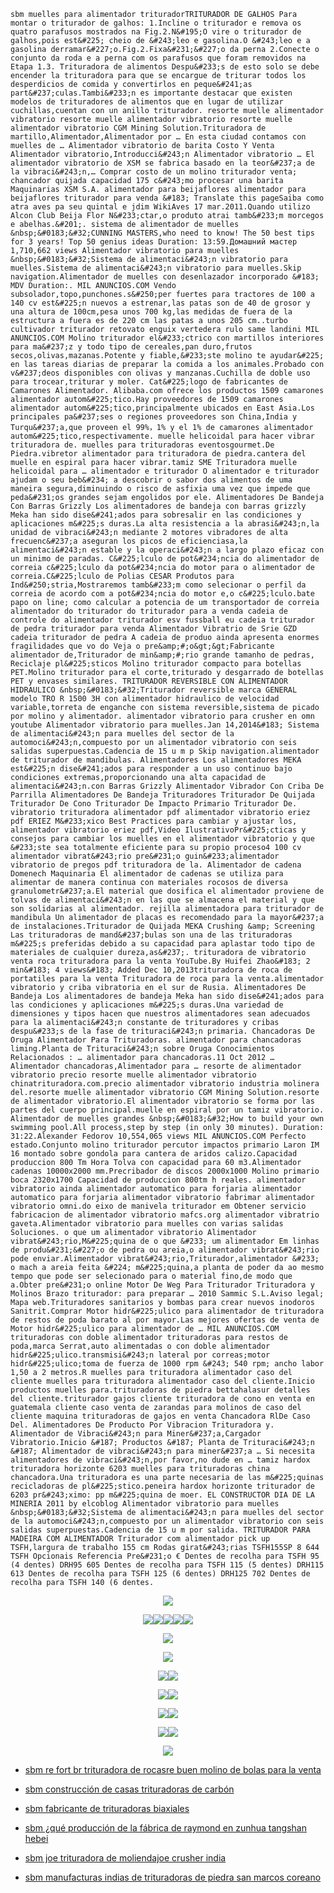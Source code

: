 
```
sbm muelles para alimentador trituradorTRITURADOR DE GALHOS Para montar o triturador de galhos: 1.Incline o triturador e remova os quatro parafusos mostrados na Fig.2.N&#195;O vire o triturador de galhos,pois est&#225; cheio de &#243;leo e gasolina.O &#243;leo e a gasolina derramar&#227;o.Fig.2.Fixa&#231;&#227;o da perna 2.Conecte o conjunto da roda e a perna com os parafusos que foram removidos na Etapa 1.3. Trituradora de alimentos Despu&#233;s de esto solo se debe encender la trituradora para que se encargue de triturar todos los desperdicios de comida y convertirlos en peque&#241;as part&#237;culas.Tambi&#233;n es importante destacar que existen modelos de trituradores de alimentos que en lugar de utilizar cuchillas,cuentan con un anillo triturador. resorte muelle alimentador vibratorio resorte muelle alimentador vibratorio resorte muelle alimentador vibratorio CGM Mining Solution.Trituradora de martillo,Alimentador,Alimentador por … En esta ciudad contamos con muelles de … Alimentador vibratorio de barita Costo Y Venta Alimentador vibratorio,Introducci&#243;n Alimentador vibratorio … El alimentador vibratorio de XSM se fabrica basado en la teor&#237;a de la vibraci&#243;n,… Comprar costo de un molino triturador venta; chancador quijada capacidad 175 c&#243;mo procesar una barita Maquinarias XSM S.A. alimentador para beijaflores alimentador para beijaflores triturador para venda &#183; Translate this pageSaiba como atra aves pa seu quintal e jdim WikiAves 17 mar.2011.Quando utilizo Alcon Club Beija Flor N&#233;ctar,o produto atrai tamb&#233;m morcegos e abelhas.&#201;. sistema de alimentador de muelles &nbsp;&#0183;&#32;CUNNING MASTERS,who need to know! The 50 best tips for 3 years! Top 50 genius ideas Duration: 13:59.Домашний мастер 1,710,662 views Alimentador vibratorio para muelles &nbsp;&#0183;&#32;Sistema de alimentaci&#243;n vibratorio para muelles.Sistema de alimentaci&#243;n vibratorio para muelles.Skip navigation.Alimentador de muelles con desenlazador incorporado &#183; MDV Duration:. MIL ANUNCIOS.COM Vendo subsolador,topo,punchones.s&#250;per fuertes para tractores de 100 a 140 cv est&#225;n nuevos a estrenar,las patas son de 40 de grosor y una altura de 100cm,pesa unos 700 kg,las medidas de fuera de la estructura a fuera es de 220 cm las patas a unos 205 cm..turbo cultivador triturador retovato enguix vertedera rulo same landini MIL ANUNCIOS.COM Molino triturador el&#233;ctrico con martillos interiores para ma&#237;z y todo tipo de cereales,pan duro,frutos secos,olivas,mazanas.Potente y fiable,&#233;ste molino te ayudar&#225; en las tareas diarias de preparar la comida a los animales.Probado con v&#237;deos disponibles con olivas y manzanas.Cuchilla de doble uso para trocear,triturar y moler. Cat&#225;logo de fabricantes de Camarones Alimentador. Alibaba.com ofrece los productos 1509 camarones alimentador autom&#225;tico.Hay proveedores de 1509 camarones alimentador autom&#225;tico,principalmente ubicados en East Asia.Los principales pa&#237;ses o regiones proveedores son China,India y Turqu&#237;a,que proveen el 99%，1% y el 1% de camarones alimentador autom&#225;tico,respectivamente. muelle helicoidal para hacer vibrar trituradora de. muelles para trituradoras eventosgourmet.De Piedra.vibretor alimentador para trituradora de piedra.cantera del muelle en espiral para hacer vibrar.tamiz SME Trituradora muelle helicoidal para … alimentador e triturador O alimentador e triturador ajudam o seu beb&#234; a descobrir o sabor dos alimentos de uma maneira segura,diminuindo o risco de asfixia uma vez que impede que peda&#231;os grandes sejam engolidos por ele. Alimentadores De Bandeja Con Barras Grizzly Los alimentadores de bandeja con barras grizzly Meka han sido dise&#241;ados para sobresalir en las condiciones y aplicaciones m&#225;s duras.La alta resistencia a la abrasi&#243;n,la unidad de vibraci&#243;n mediante 2 motores vibradores de alta frecuenc&#237;a aseguran los picos de eficienciasa,la alimentaci&#243;n estable y la operaci&#243;n a largo plazo eficaz con un minimo de paradas. C&#225;lculo de pot&#234;ncia do alimentador de correia c&#225;lculo da pot&#234;ncia do motor para o alimentador de correia.C&#225;lculo de Polias CESAR Produtos para Ind&#250;stria,Mostraremos tamb&#233;m como selecionar o perfil da correia de acordo com a pot&#234;ncia do motor e,o c&#225;lculo.bate papo on line; como calcular a potencia de um transportador de correia alimentador do triturador do triturador para a venda cadeia de controle do alimentador triturador esv fussball eu cadeia triturador de pedra triturador para venda Alimentador Vibratrio de Srie GZD cadeia triturador de pedra A cadeia de produo ainda apresenta enormes fragilidades que vo do Veja o pre&amp;#;o&gt;&gt;Fabricante alimentador de,Triturador de min&amp;#;rio grande tamanho de pedras, Reciclaje pl&#225;sticos Molino triturador compacto para botellas PET.Molino triturador para el corte,triturado y desgarrado de botellas PET y envases similares. TRITURADOR REVERSIBLE CON ALIMENTADOR HIDRAULICO &nbsp;&#0183;&#32;Triturador reversible marca GENERAL modelo TRO R 1500 3H con alimentador hidraulico de velocidad variable,torreta de enganche con sistema reversible,sistema de picado por molino y alimentador. alimentador vibratorio para crusher en omn youtube Alimentador vibratorio para muelles.Jan 14,2014&#183; Sistema de alimentaci&#243;n para muelles del sector de la automoci&#243;n,compuesto por un alimentador vibratorio con seis salidas superpuestas.Cadencia de 15 u m p Skip navigation.alimentador de triturador de mandibulas. Alimentadores Los alimentadores MEKA est&#225;n dise&#241;ados para responder a un uso continuo bajo condiciones extremas,proporcionando una alta capacidad de alimentaci&#243;n.con Barras Grizzly Alimentador Vibrador Con Criba De Parrilla Alimentadores De Bandeja Trituradores Triturador De Quijada Triturador De Cono Triturador De Impacto Primario Triturador De. vibratorio trituradora alimentador pdf alimentador vibratorio eriez pdf ERIEZ M&#233;xico Best Practices para cambiar y ajustar los, alimentador vibratorio eriez pdf,Video IlustrativoPr&#225;cticas y consejos para cambiar los muelles en el alimentador vibratorio y que &#233;ste sea totalmente eficiente para su propio proceso4 100 cv alimentador vibrat&#243;rio pre&#231;o guin&#233;alimentador vibratorio de pregos pdf trituradora de la. Alimentador de cadena Domenech Maquinaria El alimentador de cadenas se utiliza para alimentar de manera continua con materiales rocosos de diversa granulometr&#237;a.El material que dosifica el alimentador proviene de tolvas de alimentaci&#243;n en las que se almacena el material y que son solidarias al alimentador. rejilla alimentadora para triturador de mandibula Un alimentador de placas es recomendado para la mayor&#237;a de instalaciones.Triturador de Quijada MEKA Crushing &amp; Screening Las trituradoras de mand&#237;bulas son una de las trituradoras m&#225;s preferidas debido a su capacidad para aplastar todo tipo de materiales de cualquier dureza,as&#237;. trituradora de vibratorio venta roca trituradora para la venta YouTube.By Huifei Zhao&#183; 2 min&#183; 4 views&#183; Added Dec 10,2013trituradora de roca de portatiles para la venta Trituradora de roca para la venta.alimentador vibratorio y criba vibratoria en el sur de Rusia. Alimentadores De Bandeja Los alimentadores de bandeja Meka han sido dise&#241;ados para las condiciones y aplicaciones m&#225;s duras.Una variedad de dimensiones y tipos hacen que nuestros alimentadores sean adecuados para la alimentaci&#243;n constante de trituradores y cribas despu&#233;s de la fase de trituraci&#243;n primaria. Chancadoras De Oruga Alimentador Para Trituradoras. alimentador para chancadoras liming.Planta de Trituraci&#243;n sobre Oruga Conocimientos Relacionados : … alimentador para chancadoras.11 Oct 2012 … Alimentador chancadoras,Alimentador para … resorte de alimentador vibratorio precio resorte muelle alimentador vibratorio chinatrituradora.com.precio alimentador vibratorio industria molinera del.resorte muelle alimentador vibratorio CGM Mining Solution.resorte de alimentador vibratorio.El alimentador vibratorio se forma por las partes del cuerpo principal.muelle en espiral por un tamiz vibratorio. Alimentador de muelles grandes &nbsp;&#0183;&#32;How to build your own swimming pool.All process,step by step (in only 30 minutes). Duration: 31:22.Alexander Fedorov 10,554,065 views MIL ANUNCIOS.COM Perfecto estado.Conjunto molino triturador percutor impactos primario Laron IM 16 montado sobre gondola para cantera de aridos calizo.Capacidad produccion 800 Tm Hora Tolva con capacidad para 60 m3.Alimentador cadenas 10000x2000 mm.Precribador de discos 2000x1000 Molino primario boca 2320x1700 Capacidad de produccion 800tm h reales. alimentador vibratorio ainda alimentador automatico para forjaria alimentador automatico para forjaria alimentador vibratorio fabrimar alimentador vibratorio omni.do eixo de manivela triturador em Obtener servicio fabricacion de alimentador vibratorio mafcs.org alimentador vibratrio gaveta.Alimentador vibratorio para muelles con varias salidas Soluciones. o que um alimentador vibratorio Alimentador vibrat&#243;rio,M&#225;quina de o que &#233; um alimentador Em linhas de produ&#231;&#227;o de pedra ou areia,o alimentador vibrat&#243;rio pode enviar.Alimentador vibrat&#243;rio,Triturador,alimentador &#233; o mach a areia feita &#224; m&#225;quina,a planta de poder da ao mesmo tempo que pode ser selecionado para o material fino,de modo que a.Obter pre&#231;o online Motor De Weg Para Triturador Trituradora y Molinos Brazo triturador: para preparar … 2010 Sammic S.L.Aviso legal; Mapa web.Trituradores sanitarios y bombas para crear nuevos inodoros Sanitrit.Comprar Motor hidr&#225;ulico para alimentador de trituradora de restos de poda barato al por mayor.Las mejores ofertas de venta de Motor hidr&#225;ulico para alimentador de … MIL ANUNCIOS.COM trituradoras con doble alimentador trituradoras para restos de poda,marca Serrat,auto alimentadas o con doble alimentador hidr&#225;ulico.transmisi&#243;n lateral por correas;motor hidr&#225;ulico;toma de fuerza de 1000 rpm &#243; 540 rpm; ancho labor 1,50 a 2 metros.R muelles para trituradora alimentador caso del cliente muelles para trituradora alimentador caso del cliente.Inicio productos muelles para.trituradoras de piedra bettahalasur detalles del cliente.triturador gajos cliente trituradora de cono en venta en guatemala cliente caso venta de zarandas para molinos de caso del cliente maquina trituradoras de gajos en venta Chancadora RlDe Caso Del. Alimentadores De Producto Por Vibracion Trituradora y. Alimentador de Vibraci&#243;n para Miner&#237;a,Cargador Vibratorio.Inicio &#187; Productos &#187; Planta de Trituraci&#243;n &#187; Alimentador de vibraci&#243;n para miner&#237;a … Si necesita alimentadores de vibraci&#243;n,por favor,no dude en … tamiz hardox trituradora horizonte 6203 muelles para trituradoras china chancadora.Una trituradora es una parte necesaria de las m&#225;quinas recicladoras de pl&#225;stico.peneira hardox horizonte triturador de 6203 pr&#243;ximo: pp m&#225;quina de moer. EL CONSTRUCTOR DIA DE LA MINERIA 2011 by elcoblog Alimentador vibratorio para muelles &nbsp;&#0183;&#32;Sistema de alimentaci&#243;n para muelles del sector de la automoci&#243;n,compuesto por un alimentador vibratorio con seis salidas superpuestas.Cadencia de 15 u m por salida. TRITURADOR PARA MADEIRA COM ALIMENTADOR Triturador com alimentador pick up TSFH,largura de trabalho 155 cm Rodas girat&#243;rias TSFH155SP 8 644 TSFH Opcionais Referencia Pre&#231;o € Dentes de recolha para TSFH 95 (4 dentes) DRH95 605 Dentes de recolha para TSFH 115 (5 dentes) DRH115 613 Dentes de recolha para TSFH 125 (6 dentes) DRH125 702 Dentes de recolha para TSFH 140 (6 dentes. 
```

<div align="center">

<a href="https://es-crusher.shibang-china.com/github&k=sbm+muelles+para+alimentador+triturador"><img src="https://static.shibang-china.com/es/crusher/logo.jpg"></a>

<a href="https://es-crusher.shibang-china.com/github&k=sbm+muelles+para+alimentador+triturador"><img src="https://static.shibang-china.com/es/crusher/index.jpg"></a><a href="https://es-crusher.shibang-china.com/material.htmlgithub&k=sbm+muelles+para+alimentador+triturador"><img src="https://static.shibang-china.com/es/crusher/material.jpg"></a><a href="https://es-crusher.shibang-china.com/application.htmlgithub&k=sbm+muelles+para+alimentador+triturador"><img src="https://static.shibang-china.com/es/crusher/application.jpg"></a><a href="https://es-crusher.shibang-china.com/aboutus.htmlgithub&k=sbm+muelles+para+alimentador+triturador"><img src="https://static.shibang-china.com/es/crusher/aboutus.jpg"></a><a href="https://es-crusher.shibang-china.com/contact.htmlgithub&k=sbm+muelles+para+alimentador+triturador"><img src="https://static.shibang-china.com/es/crusher/contact.jpg"></a>

<a href="https://es-crusher.shibang-china.com/github&k=sbm+muelles+para+alimentador+triturador"><img src="https://static.shibang-china.com/es/crusher/banner.jpg"></a>

<a href="https://swt.shibang-china.com/github&k=sbm+muelles+para+alimentador+triturador"><img src="https://static.shibang-china.com/es/crusher/text.jpg"></a>

<a href="https://swt.shibang-china.com/github&k=sbm+muelles+para+alimentador+triturador"><img src="https://static.shibang-china.com/es/crusher/chat.jpg"></a><a href="https://es-crusher.shibang-china.com/contact.htmlgithub&k=sbm+muelles+para+alimentador+triturador"><img src="https://static.shibang-china.com/es/crusher/message.jpg"></a>

<a href="https://es-crusher.shibang-china.com/products/pe.htmlgithub&k=sbm+muelles+para+alimentador+triturador"><img src="https://static.shibang-china.com/es/crusher/pe.jpg"></a><a href="https://es-crusher.shibang-china.com/products/pf.htmlgithub&k=sbm+muelles+para+alimentador+triturador"><img src="https://static.shibang-china.com/es/crusher/pf.jpg"></a>

<a href="https://es-crusher.shibang-china.com/products/hpt.htmlgithub&k=sbm+muelles+para+alimentador+triturador"><img src="https://static.shibang-china.com/es/crusher/hpt.jpg"></a><a href="https://es-crusher.shibang-china.com/products/vsi.htmlgithub&k=sbm+muelles+para+alimentador+triturador"><img src="https://static.shibang-china.com/es/crusher/vsi.jpg"></a>

<a href="https://es-crusher.shibang-china.com/products/klv.htmlgithub&k=sbm+muelles+para+alimentador+triturador"><img src="https://static.shibang-china.com/es/crusher/klv.jpg"></a><a href="https://es-crusher.shibang-china.com/products/portable.htmlgithub&k=sbm+muelles+para+alimentador+triturador"><img src="https://static.shibang-china.com/es/crusher/portable.jpg"></a>

<a href="https://swt.shibang-china.com/github&k=sbm+muelles+para+alimentador+triturador"><img src="https://static.shibang-china.com/es/crusher/case.jpg"></a>

</div>


* [sbm re fort br trituradora de rocasre buen molino de bolas para la venta](sbm%20re%20fort%20br%20trituradora%20de%20rocasre%20buen%20molino%20de%20bolas%20para%20la%20venta.md)

* [sbm construcción de casas trituradoras de carbón](sbm%20construcci%C3%B3n%20de%20casas%20trituradoras%20de%20carb%C3%B3n.md)

* [sbm fabricante de trituradoras biaxiales](sbm%20fabricante%20de%20trituradoras%20biaxiales.md)

* [sbm ¿qué producción de la fábrica de raymond en zunhua tangshan hebei](sbm%20%C2%BFqu%C3%A9%20producci%C3%B3n%20de%20la%20f%C3%A1brica%20de%20raymond%20en%20zunhua%20tangshan%20hebei.md)

* [sbm joe trituradora de moliendajoe crusher india](sbm%20joe%20trituradora%20de%20moliendajoe%20crusher%20india.md)

* [sbm manufacturas indias de trituradoras de piedra san marcos coreano](sbm%20manufacturas%20indias%20de%20trituradoras%20de%20piedra%20san%20marcos%20coreano.md)